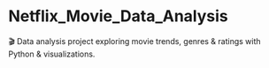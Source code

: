 # Netflix_Movie_Data_Analysis
🎬 Data analysis project exploring movie trends, genres &amp; ratings with Python &amp; visualizations.
